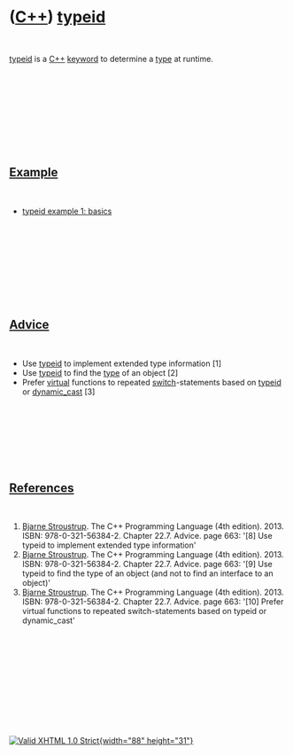 



 

 

 

 

 

([C++](Cpp.htm)) [typeid](CppTypeid.htm)
========================================

 

[typeid](CppTypeid.htm) is a [C++](Cpp.htm) [keyword](CppKeyword.htm) to
determine a [type](CppDataType.htm) at runtime.

 

 

 

 

 

[Example](CppExample.htm)
-------------------------

 

-   [typeid example 1: basics](CppTypeidExample1.htm)

 

 

 

 

 

[Advice](CppAdvice.htm)
-----------------------

 

-   Use [typeid](CppTypeid.htm) to implement extended type information
    \[1\]
-   Use [typeid](CppTypeid.htm) to find the [type](CppDataType.htm) of
    an object \[2\]
-   Prefer [virtual](CppVirtual.htm) functions to repeated
    [switch](CppSwitch.htm)-statements based on [typeid](CppTypeid.htm)
    or [dynamic\_cast](CppDynamic_cast.htm) \[3\]

 

 

 

 

[References](CppReferences.htm)
-------------------------------

 

1.  [Bjarne Stroustrup](CppBjarneStroustrup.htm). The C++ Programming
    Language (4th edition). 2013. ISBN: 978-0-321-56384-2. Chapter 22.7.
    Advice. page 663: '\[8\] Use typeid to implement extended type
    information'
2.  [Bjarne Stroustrup](CppBjarneStroustrup.htm). The C++ Programming
    Language (4th edition). 2013. ISBN: 978-0-321-56384-2. Chapter 22.7.
    Advice. page 663: '\[9\] Use typeid to find the type of an object
    (and not to find an interface to an object)'
3.  [Bjarne Stroustrup](CppBjarneStroustrup.htm). The C++ Programming
    Language (4th edition). 2013. ISBN: 978-0-321-56384-2. Chapter 22.7.
    Advice. page 663: '\[10\] Prefer virtual functions to repeated
    switch-statements based on typeid or dynamic\_cast'

 

 

 

 

 





 

[![Valid XHTML 1.0 Strict](valid-xhtml10.png){width="88"
height="31"}](http://validator.w3.org/check?uri=referer)
